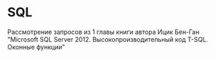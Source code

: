 # SQL
Рассмотрение запросов из 1 главы книги автора Ицик Бен-Ган "Microsoft SQL Server 2012. Высокопроизводительный код T-SQL. Оконные функции"
